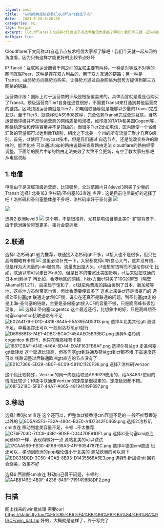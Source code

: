 ```yaml
---
layout: post
title:  "从网络角度综合看Cloudflare自选节点"
date:   2021-5-28-8:20:50
categories: ML
tags: Margin
excerpt: Cloudflare(下文简称cf)自选节点技术相信大家都了解吧！我们今天就一起从网络角度看，因为只有这样才能更好的比较节点好坏
mathjax: true
---
```

Cloudflare(下文简称cf)自选节点技术相信大家都了解吧！我们今天就一起从网络角度看，因为只有这样才能更好的比较节点好坏

IP Tansit：互联网运营商骨干网之间的互联主要有两种，一种是对等或不对等的网间互联Peer，这种是存在双方利益的、用于双方互通的链路；另一种是Transit，由弱势方向强势方购买，让强势方通过自身网络为弱势方提供到第三方网络的链路。

运营商评级：国际上对于运营商的评级是根据覆盖来的，具体而言就是看是否购买了Transit。顶级运营商Tier1自身连通性很好，不需要Transit来打通到其他运营商的链路。区域顶级运营商就是Tier2，如电信联通等就是能够以少量的Transit完成互联。至于Tier3，就像移动AS9808这种，完全依赖Transit完成全球互联。当然运营商评级并不反映运营商的网络质量和规模，如印度的TATA和美国Cogent等，网络稳定性和传输容量并不是顶级的。而很多Tier2比如电信，国内随便一个省级汇聚的容量都可以达到数T级别，相比之下北美一个州的所有流量汇聚才几百G级别。首先，cf使用了anycast技术，但是我们通过
自选节点，还是能改变些许的路由的，能优化些
可以通过ipip的路由追踪来查看路由走法
cloudflare的路由经常调整，下面给的图片中ip的路由走法失效了大致不会更新，有空了教大家扫描吧
从电信说起
## 1.电信
电信由于是区域顶级运营商，比较强势，全球范围内只向level3购买了少量的Transit
选择1:北美163
洛杉矶/圣何塞163直连
点评：这是目前电信最好的选择了吧！洛杉矶和圣何塞整体差不多吧，洛杉矶率好于圣何塞
[![](https://img11.360buyimg.com/ddimg/jfs/t1/188992/38/1327/386265/60913ad2E42009dc4/7dfb7e4a170d3164.png)](https://img11.360buyimg.com/ddimg/jfs/t1/188992/38/1327/386265/60913ad2E42009dc4/7dfb7e4a170d3164.png)

[![](https://img14.360buyimg.com/ddimg/jfs/t1/191811/16/1324/393445/60913ad2Ebf408d4d/b5c7ba5fca9bb9a4.png)](https://img14.360buyimg.com/ddimg/jfs/t1/191811/16/1324/393445/60913ad2Ebf408d4d/b5c7ba5fca9bb9a4.png)

选择2:欧洲level3
[![](https://img14.360buyimg.com/ddimg/jfs/t1/193195/31/1300/403934/60922600E0bb42603/21508f8986cdc9c7.png)](https://img14.360buyimg.com/ddimg/jfs/t1/193195/31/1300/403934/60922600E0bb42603/21508f8986cdc9c7.png)
这个嘛，不是很推荐，尤其是电信目前北美C-I扩容背景下，由于欧洲廉价带宽更多，相对会更拥堵

## 2.联通
选择1:洛杉矶gtt
较为推荐，联通接入洛杉矶gtt不多，cf接入也不是很多，但只在高峰期略有卡顿
[![](https://img14.360buyimg.com/ddimg/jfs/t1/183629/31/4440/446091/60a0fab2E6bd40fad/9dc93923531281f8.png)](https://img14.360buyimg.com/ddimg/jfs/t1/183629/31/4440/446091/60a0fab2E6bd40fad/9dc93923531281f8.png)
这里必须补充一下，大家都觉得cf听良心大气，这并没有错，但是作为大流量的cdn服务商，流量支出是大头，cf也想省钱啊而不是给你优化
比如，联通以前可以走日本ntt的，但是日本的带宽比美国贵啊，cf后来就把联通的日本ntt剥掉了
再比如，香港地区的网络，hkix方面cf只买了10G的带宽（隔壁Akamai有1.2T），后来趋于饱和了，cf就把免费版的路由拨到了日本、新加坡等地，这些地方虽然带宽也贵，但比香港要便宜多了
这点上来讲cf还是很抠门的
选择2:圣何塞gtt
联通走gtt到CF慢，说实在还真不是联通的问题，到圣何塞gtt走的是上海-圣何塞的链路，主要是圣何塞gtt接入CF的容量不够，只是晚高峰有丢包现象。
[![](https://img12.360buyimg.com/ddimg/jfs/t1/176139/19/9867/473531/60a0fb75E1e7cf863/82e67e2c3a3a5512.jpg)](https://img12.360buyimg.com/ddimg/jfs/t1/176139/19/9867/473531/60a0fb75E1e7cf863/82e67e2c3a3a5512.jpg)
选择3:圣何塞cogentco
这个最近还行，比想象中的好，只是高峰期圣何塞cogentco接联通略有不足
![E02A4179-FD1D-4816-8A45-F5A39EAD5313.png](https://img11.360buyimg.com/ddimg/jfs/t1/173791/28/11851/412751/60b0faeaE8eab40fc/caae07823b6aa051.png)
选择4:北美其他gtt
测试不足，单看追踪还可以
一般用洛杉矶gtt就行
![D69B8813-74E1-4DBC-BCAC-45AAEC5B3BBC.png](https://img11.360buyimg.com/ddimg/jfs/t1/187682/21/5396/415381/60b0fb59E882f90f5/47cb908eb154a978.png)
选择5:洛杉矶cogentco
也还行，也只在晚高峰有卡顿
![1887CBAF-A14E-446A-8D44-E0AF163FB8AF.png](https://img12.360buyimg.com/ddimg/jfs/t1/182831/32/6373/388262/60b17db7Efc5e0da0/aa0007854756e111.png)
选择6:荷兰gtt
走圣何塞gtt做转发
这个延迟比较高，但圣何塞gtt到联通及荷兰gtt到cf都不堵
下载速度还可以
线路调整过后联通欧洲gtt直连的节点没有了
![E01C7366-ED29-4B0F-8C09-5811C1120F36.png](https://img14.360buyimg.com/ddimg/jfs/t1/128203/13/19220/433696/60b17e27Eb8c5ac96/d73cc05753c99ab4.png)
选择7:洛杉矶Verizon

这个段比较特殊，Verizon的网一向是给联通AS9929使用的，给AS4837使用的情况比较少；印象中联通走Verizon的速度是很稳定的，速度延迟都不错。
![68F3218D-5FB7-44A7-A065-48194149F697.png](https://img14.360buyimg.com/ddimg/jfs/t1/172297/1/11961/401096/60b17f17E2ac51ecc/d6a2b09fc3399513.png)
## 3.移动
选择1:香港cmi直连
这个还可以，但整体cf接香港cmi容量不足的
一般不推荐香港以外的
![8D5A85F3-F32A-4804-B3E0-A1D7342F0469.png](https://img10.360buyimg.com/ddimg/jfs/t1/172582/37/12073/444449/60b18a55Efa292ead/3cc641413a2c1d01.png)
选择2:洛杉矶cmi直连
移动到北美容量不足，卡顿...不太推荐
![C76F703D-7CC9-43B1-9D8F-D0447DF91DF1.png](https://img12.360buyimg.com/ddimg/jfs/t1/182613/40/6373/428104/60b18af2E1347520f/033e60467f8fda48.png)
选择3:圣何塞cmi直连
问题和2一样，表现稍微好一点
源站北美的可以试试
![17CAA599-FB30-4F68-99A3-4FF9054787EC.png](https://img11.360buyimg.com/ddimg/jfs/t1/181421/21/6422/440152/60b18b31E0bc9d0b2/3d2b817ac61eba8f.png)
选择4:德国cmi直连
也还可以，移动到欧洲的pop理论值小于北美的
源站欧洲的可以测下
![EDC35D0D-3C50-4CAB-8B93-D1435568A6E3.png](https://img11.360buyimg.com/ddimg/jfs/t1/188803/30/5509/422370/60b18b8bE44fa7b57/0f7fd32309858daf.png)
选择5:新加坡ntt
回程会绕美，效果不好

选择6:西雅图cmi直连
移动自己骨干问题，卡顿的
![A4BB146E-4B0F-4236-849F-7191498B8DF2.png](https://img10.360buyimg.com/ddimg/jfs/t1/172969/24/11850/411161/60b18c21E4d3e8b32/a05f244693cdca8f.png)
## 扫描
网上找来的win批处理
需要curl
https://static.lty.fun/%E5%85%B6%E4%BB%96%E8%B5%84%E6%BA%90/CF/win_bat.zip
好的，大概就是这样了，终于写完了
